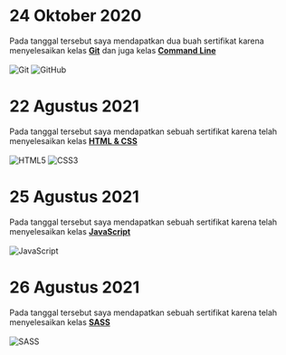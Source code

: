 # 24 Oktober 2020

Pada tanggal tersebut saya mendapatkan dua buah sertifikat karena menyelesaikan kelas **[Git](https://progate.com/courses/git)** dan juga kelas **[Command Line](https://progate.com/courses/commandline)**<br><br>
![Git](https://img.shields.io/badge/-Git-black?style=flat-square&logo=git)
![GitHub](https://img.shields.io/badge/-GitHub-181717?style=flat-square&logo=github)

# 22 Agustus 2021

Pada tanggal tersebut saya mendapatkan sebuah sertifikat karena telah menyelesaikan kelas **[HTML & CSS](https://progate.com/courses/html)**<br><br>
![HTML5](https://img.shields.io/badge/-HTML5-E34F26?style=flat-square&logo=html5&logoColor=white)
![CSS3](https://img.shields.io/badge/CSS3-1572B6?style=flat-square&logo=css3)<br>

# 25 Agustus 2021

Pada tanggal tersebut saya mendapatkan sebuah sertifikat karena telah menyelesaikan kelas **[JavaScript](https://progate.com/courses/es6)** <br><br>
![JavaScript](https://img.shields.io/badge/-JavaScript-black?style=flat-square&logo=javascript)

# 26 Agustus 2021

Pada tanggal tersebut saya mendapatkan sebuah sertifikat karena telah menyelesaikan kelas **[SASS](https://progate.com/courses/sass)** <br><br>
![SASS](https://img.shields.io/badge/Sass-CC6699?style=flat-square&logo=sass&logoColor=white)
